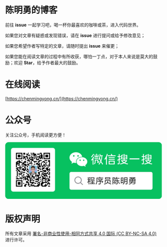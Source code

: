 # 陈明勇的博客
前往 **issue** 一起学习吧，喝一杯你最喜欢的咖啡或茶，进入代码世界。

如果您对文章有疑惑或发现错误，请在 **issue** 进行提问或给予修改意见；

如果您希望作者写特定的文章，请随时提出 **issue** 来催更；

如果您能在阅读文章的过程中有所收获，哪怕一丁点，对于本人来说是莫大的鼓励；欢迎 **Star**，给予作者最大的鼓励。
# 在线阅读
[https://chenmingyong.cn/](https://chenmingyong.cn/)
# 公众号
关注公众号，手机阅读更方便！

![程序员陈明勇](/images/wx-gzh-qrcode.jpeg)
# 版权声明
所有文章采用 [署名-非商业性使用-相同方式共享 4.0 国际 (CC BY-NC-SA 4.0)](https://creativecommons.org/licenses/by-nc-sa/4.0/deed.zh) 进行许可。
